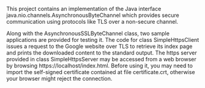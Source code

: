 This project contains an implementation of the Java interface java.nio.channels.AsynchronousByteChannel which provides secure communication using protocols like TLS over a non-secure channel.

Along with the AsynchronousSSLByteChannel class, two sample applications are provided for testing it. The code for class SimpleHttpsClient issues a request to the Google website over TLS to retrieve its index page and prints the downloaded content to the standard output. The https server provided in class SimpleHttpsServer may be accessed from a web browser by browsing https://localhost/index.html. Before using it, you may need to import the self-signed certificate contained at file certificate.crt, otherwise your browser might reject the connection.
